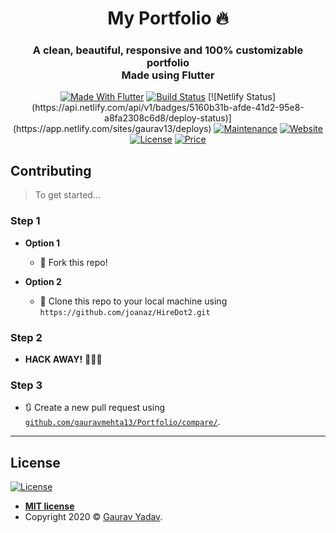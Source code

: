 <h1 align="center"> My Portfolio 🔥 </h1> 

<h3 align="center"> A clean, beautiful, responsive and 100% customizable portfolio <br> Made using Flutter </h3>


<p align="center">
  <a href="https://flutter.dev/"><img alt="Made With Flutter" src="https://img.shields.io/badge/Made%20with-Flutter-blue" /></a>
  <a href="https://travis-ci.org/badges/badgerbadgerbadger"><img alt="Build Status" src="http://img.shields.io/travis/badges/badgerbadgerbadger.svg?style=flat-square?style=flat-square" /></a>
  [![Netlify Status](https://api.netlify.com/api/v1/badges/5160b31b-afde-41d2-95e8-a8fa2308c6d8/deploy-status)](https://app.netlify.com/sites/gaurav13/deploys)
  <a href="https://gauravmehta13.github.io/Portfolio/"><img alt="Maintenance" src="https://img.shields.io/badge/maintained-yes-green.svg?style=flat-square" /></a>
  <a href="http://badges.mit-license.org/"><img alt="Website" src="https://img.shields.io/badge/website-up-yellow?style=flat-square" /></a>
  <a href="https://gauravmehta13.github.io/Portfolio/"><img alt="License" src="http://img.shields.io/:license-mit-blue.svg?style=flat-square?style=flat-square" /></a>
  <a href="https://img.shields.io/badge/price-free-ff69b4"><img alt="Price" src="https://img.shields.io/badge/price-free-ff69b4?style=flat-square" /></a>
</p>

## Contributing

> To get started...

### Step 1

- **Option 1**
    - 🍴 Fork this repo!

- **Option 2**
    - 👯 Clone this repo to your local machine using `https://github.com/joanaz/HireDot2.git`

### Step 2

- **HACK AWAY!** 🔨🔨🔨

### Step 3

- 🔃 Create a new pull request using <a href="https://github.com/gauravmehta13/Portfolio/compare/" target="_blank">`github.com/gauravmehta13/Portfolio/compare/`</a>.

---

## License

[![License](http://img.shields.io/:license-mit-blue.svg?style=flat-square)](http://badges.mit-license.org)

- **[MIT license](http://opensource.org/licenses/mit-license.php)**
- Copyright 2020 © <a href="https://github.com/gauravmehta13" target="_blank">Gaurav Yadav</a>.
